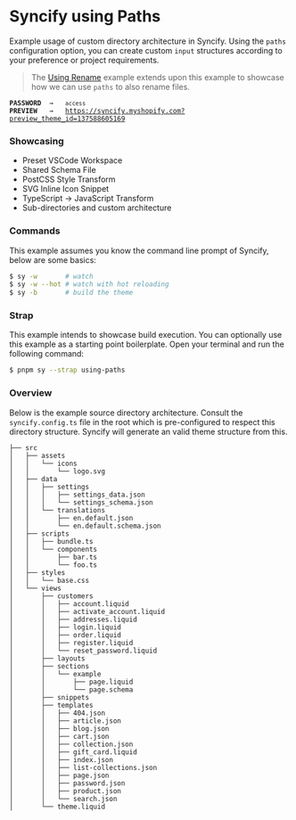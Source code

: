# Syncify using Paths

Example usage of custom directory architecture in Syncify. Using the `paths` configuration option, you can create custom `input` structures according to your preference or project requirements.

> The [Using Rename](/examples/using-rename/) example extends upon this example to showcase how we can use `paths` to also rename files.

<pre><code><strong>PASSWORD</strong>  →   <code>access</code>
<strong>PREVIEW</strong>   →   <a href="https://syncify.myshopify.com?preview_theme_id=137588605169">https://syncify.myshopify.com?preview_theme_id=137588605169</a>
</code></pre>

### Showcasing

- Preset VSCode Workspace
- Shared Schema File
- PostCSS Style Transform
- SVG Inline Icon Snippet
- TypeScript → JavaScript Transform
- Sub-directories and custom architecture

### Commands

This example assumes you know the command line prompt of Syncify, below are some basics:

```bash
$ sy -w       # watch
$ sy -w --hot # watch with hot reloading
$ sy -b       # build the theme
```

### Strap

This example intends to showcase build execution. You can optionally use this example as a starting point boilerplate. Open your terminal and run the following command:

```bash
$ pnpm sy --strap using-paths
```

### Overview

Below is the example source directory architecture. Consult the `syncify.config.ts` file in the root which is pre-configured to respect this directory structure. Syncify will generate an valid theme structure from this.

```
├── src
│   ├── assets
│   │   └── icons
│   │       └── logo.svg
│   ├── data
│   │   ├── settings
│   │   │   ├── settings_data.json
│   │   │   └── settings_schema.json
│   │   └── translations
│   │       ├── en.default.json
│   │       └── en.default.schema.json
│   ├── scripts
│   │   ├── bundle.ts
│   │   └── components
│   │       ├── bar.ts
│   │       └── foo.ts
│   ├── styles
│   │   └── base.css
│   └── views
│       ├── customers
│       │   ├── account.liquid
│       │   ├── activate_account.liquid
│       │   ├── addresses.liquid
│       │   ├── login.liquid
│       │   ├── order.liquid
│       │   ├── register.liquid
│       │   └── reset_password.liquid
│       ├── layouts
│       ├── sections
│       │   └── example
│       │       ├── page.liquid
│       │       └── page.schema
│       ├── snippets
│       ├── templates
│       │   ├── 404.json
│       │   ├── article.json
│       │   ├── blog.json
│       │   ├── cart.json
│       │   ├── collection.json
│       │   ├── gift_card.liquid
│       │   ├── index.json
│       │   ├── list-collections.json
│       │   ├── page.json
│       │   ├── password.json
│       │   ├── product.json
│       │   └── search.json
│       └── theme.liquid
```
